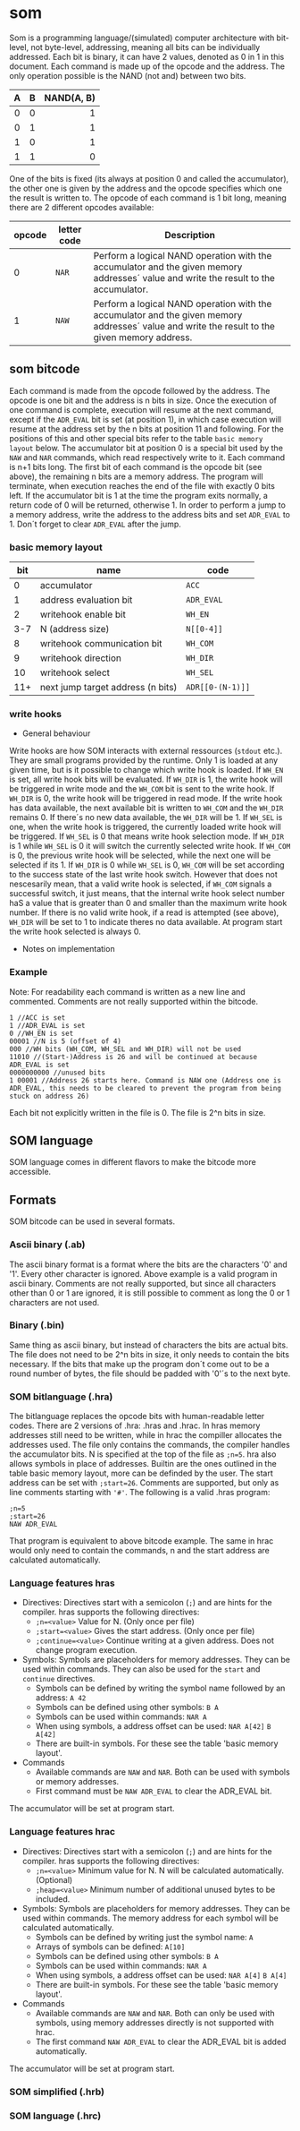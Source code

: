 # som

Som is a programming language/(simulated) computer architecture with bit-level, not byte-level, addressing, meaning all bits can be individually addressed. Each bit is binary, it can have 2 values, denoted as 0 in 1 in this document. Each command is made up of the opcode and the address. The only operation possible is the NAND (not and) between two bits.

| A | B | NAND(A, B) |
|:-:|:-:|----:|
| 0 | 0 |  1  |
| 0 | 1 |  1  |
| 1 | 0 |  1  |
| 1 | 1 |  0  |

One of the bits is fixed (its always at position 0 and called the accumulator), the other one is given by the address and the opcode specifies which one the result is written to. The opcode of each command is 1 bit long, meaning there are 2 different opcodes available:

 opcode | letter code |Description |
 --- | --- |--- |
0|`NAR`|Perform a logical NAND operation with the accumulator and the given memory addresses´ value and write the result to the accumulator.|
1|`NAW`|Perform a logical NAND operation with the accumulator and the given memory addresses´ value and write the result to the given memory address.|

## som bitcode

Each command is made from the opcode followed by the address. The opcode is one bit and the address is n bits in size. Once the execution of one command is complete, execution will resume at the next command, except if the `ADR_EVAL` bit is set (at position 1), in which case execution will resume at the address set by the n bits at position 11 and following. For the positions of this and other special bits refer to the table `basic memory layout` below.
The accumulator bit at position 0 is a special bit used by the `NAW` and `NAR` commands, which read respectively write to it.
Each command is n+1 bits long. The first bit of each command is the opcode bit (see above), the remaining n bits are a memory address. The program will terminate, when execution reaches the end of the file with exactly 0 bits left. If the accumulator bit is 1 at the time the program exits normally, a return code of 0 will be returned, otherwise 1.
In order to perform a jump to a memory address, write the address to the address bits and set `ADR_EVAL` to 1. Don´t forget to clear `ADR_EVAL` after the jump.

### basic memory layout

bit | name | code |
--- | --- | --- |
0|accumulator|`ACC`|
1|address evaluation bit|`ADR_EVAL`|
2|writehook enable bit|`WH_EN`|
3-7|N (address size)|`N[[0-4]]`|
8|writehook communication bit|`WH_COM`|
9|writehook direction|`WH_DIR`|
10|writehook select|`WH_SEL`|
11+|next jump target address (n bits)|`ADR[[0-(N-1)]]`

### write hooks

- General behaviour

Write hooks are how SOM interacts with external ressources (`stdout` etc.). They are small programs provided by the runtime. Only 1 is loaded at any given time, but is it possible to change which write hook is loaded.
If `WH_EN` is set, all write hook bits will be evaluated. If `WH_DIR` is 1, the write hook will be triggered in write mode and the `WH_COM` bit  is sent to the write hook. If `WH_DIR` is 0, the write hook will be triggered in read mode. If the write hook has data available, the next available bit is written to `WH_COM` and the `WH_DIR` remains 0. If there´s no new data available, the `WH_DIR` will be 1.
If `WH_SEL` is one, when the write hook is triggered, the currently loaded write hook will be triggered. If `WH_SEL` is 0 that means write hook selection mode. If `WH_DIR` is 1 while `WH_SEL` is 0 it will switch the currently selected write hook. If `WH_COM` is 0, the previous write hook will be selected, while the next one will be selected if its 1. If `WH_DIR` is 0 while `WH_SEL` is 0, `WH_COM` will be set according to the success state of the last write hook switch. However that does not nescesarily mean, that a valid write hook is selected, if `WH_COM` signals a successful switch, it just means, that the internal write hook select number haS a value that is greater than 0 and smaller than the maximum write hook number. If there is no valid write hook, if a read is attempted (see above), `WH_DIR` will be set to 1 to indicate theres no data available. At program start the write hook selected is always 0.

- Notes on implementation
  
### Example

Note: For readability each command is written as a new line and commented. Comments are not really supported within the bitcode.

```
1 //ACC is set
1 //ADR_EVAL is set
0 //WH_EN is set
00001 //N is 5 (offset of 4)
000 //WH bits (WH_COM, WH_SEL and WH_DIR) will not be used
11010 //(Start-)Address is 26 and will be continued at because ADR_EVAL is set
0000000000 //unused bits
1 00001 //Address 26 starts here. Command is NAW one (Address one is ADR_EVAL, this needs to be cleared to prevent the program from being stuck on address 26)
```

Each bit not explicitly written in the file is 0. The file is 2^n bits in size.

## SOM language

SOM language comes in different flavors to make the bitcode more accessible.

## Formats

SOM bitcode can be used in several formats.

### Ascii binary (.ab)

The ascii binary format is a format where the bits are the characters '0' and '1'. Every other character is ignored. Above example is a valid program in ascii binary.  Comments are not really supported, but since all characters other than 0 or 1 are ignored, it is still possible to comment as long the 0 or 1 characters are not used.

### Binary (.bin)

Same thing as ascii binary, but instead of characters the bits are actual bits. The file does not need to be 2^n bits in size, it only needs to contain the bits necessary. If the bits that make up the program don´t come out to be a round number of bytes, the file should be padded with '0'´s to the next byte.

### SOM bitlanguage (.hra)

The bitlanguage replaces the opcode bits with human-readable letter codes. There are 2 versions of .hra: .hras and .hrac. In hras memory addresses still need to be written, while in hrac the compiller allocates the addresses used. The file only contains the commands, the compiler handles the accumulator bits. N is specified at the top of the file as `;n=5`. hra also allows  symbols in place of addresses. Builtin are the ones outlined in the table basic memory layout, more can be definded by the user. The start address can be set with `;start=26`. Comments are supported, but only as line comments starting with `'#'`. The following is a valid .hras program:
```
;n=5
;start=26
NAW ADR_EVAL
```

That program is equivalent to above bitcode example. The same in hrac would only need to contain the commands, n and the start address are calculated automatically.

### Language features hras

- Directives:
 Directives start with a semicolon (`;`) and are hints for the compiler. hras supports the following directives:
	- `;n=<value>`
   Value for N. (Only once per file)
	- `;start=<value>`
Gives the start address. (Only once per file)
	- `;continue=<value>`
   Continue writing at a given address. Does not change program execution.
- Symbols:
Symbols are placeholders for memory addresses. They can be used within commands. They can also be used for the `start` and `continue` directives.
	- Symbols can be defined by writing the symbol name followed by an address:
	```A 42```
	- Symbols  can be defined using other symbols:
	```B A```
	- Symbols can be used within commands:
	```NAR A```
	- When using symbols, a address offset can be used:
	`NAR A[42]`
	`B A[42]`
	- There are built-in symbols. For these see the table 'basic memory layout'.
- Commands
	- Available commands are `NAW` and `NAR`. Both can be used with symbols or memory addresses.
	- First command must be `NAW ADR_EVAL` to clear the ADR_EVAL bit.
	
The accumulator will be set at program start.
	
	
### Language features hrac

- Directives:
 Directives start with a semicolon (`;`) and are hints for the compiler. hras supports the following directives:
	- `;n=<value>`
   Minimum value for N. N will be calculated automatically. (Optional) 
	- `;heap=<value>`
Minimum number of additional unused bytes to be included.
- Symbols:
Symbols are placeholders for memory addresses. They can be used within commands. The memory address for each symbol will be calculated automatically.
	- Symbols can be defined by writing just the symbol name:
	```A```
	- Arrays of symbols can be defined:
	```A[10]```
	- Symbols  can be defined using other symbols:
	```B A```
	- Symbols can be used within commands:
	```NAR A```
	- When using symbols, a address offset can be used:
	`NAR A[4]`
	`B A[4]`
	- There are built-in symbols. For these see the table 'basic memory layout'.
- Commands
	- Available commands are `NAW` and `NAR`. Both can only be used with symbols, using memory addresses directly is not supported with hrac.
	- The first command `NAW ADR_EVAL` to clear the ADR_EVAL bit is added automatically.
	
The accumulator will be set at program start.
	
### SOM simplified (.hrb)

### SOM language (.hrc)
